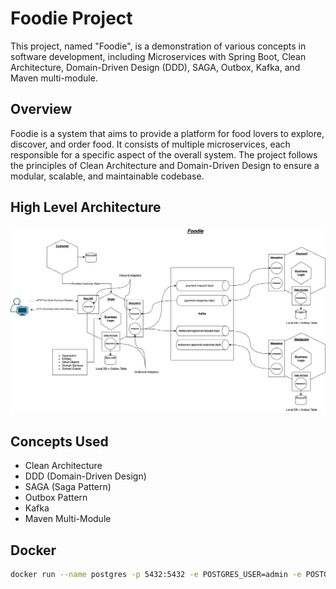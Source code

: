# Foodie Project

This project, named "Foodie", is a demonstration of various concepts in software development, including Microservices with Spring Boot, Clean Architecture, Domain-Driven Design (DDD), SAGA, Outbox, Kafka, and Maven multi-module.

## Overview

Foodie is a system that aims to provide a platform for food lovers to explore, discover, and order food. It consists of multiple microservices, each responsible for a specific aspect of the overall system. The project follows the principles of Clean Architecture and Domain-Driven Design to ensure a modular, scalable, and maintainable codebase.

## High Level Architecture
![HLA](foodie-architecture.png)
## Concepts Used

- Clean Architecture
- DDD (Domain-Driven Design)
- SAGA (Saga Pattern)
- Outbox Pattern
- Kafka
- Maven Multi-Module

## Docker

```sh
docker run --name postgres -p 5432:5432 -e POSTGRES_USER=admin -e POSTGRES_PASSWORD=nimda -d postgres:15-alpine
```


